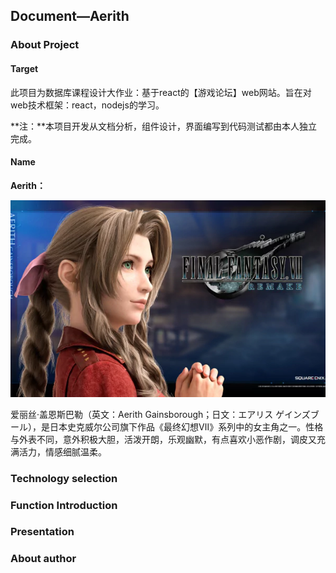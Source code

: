 ## Document—Aerith

### About Project

#### Target

此项目为数据库课程设计大作业：基于react的【游戏论坛】web网站。旨在对web技术框架：react，nodejs的学习。

**注：**本项目开发从文档分析，组件设计，界面编写到代码测试都由本人独立完成。

#### Name

**Aerith：**

![aerith](static\images\ailisi.webp)

爱丽丝·盖恩斯巴勒（英文：Aerith Gainsborough；日文：エアリス ゲインズブール），是日本史克威尔公司旗下作品《最终幻想Ⅶ》系列中的女主角之一。性格与外表不同，意外积极大胆，活泼开朗，乐观幽默，有点喜欢小恶作剧，调皮又充满活力，情感细腻温柔。

### Technology selection

### Function Introduction

### Presentation

### About author

